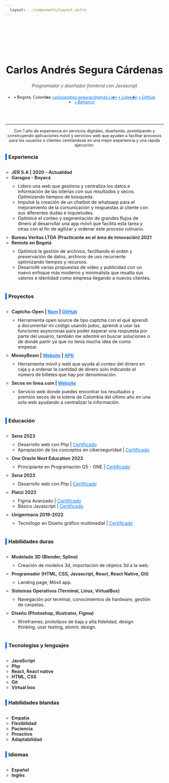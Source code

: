 ```yaml
---
  layout: ../components/Layout.astro
---
```

<main class="container">
<header>

# Carlos Andrés Segura Cárdenas
## Programador y diseñador frontend con Javascript
- • Bogotá, Colombia
- <carlosandres.segurac@gmail.com>
- [• Linkedin](https://www.linkedin.com/in/casvaru/)
- [• GitHub](https://github.com/Casvaru)
- [• Behance](https://www.behance.net/casvaru)
</header>


---

  Con 1 año de experiencia en  servicios digitales, diseñando, prototipando y construyendo aplicaciones móvil y servicios web que ayuden a facilitar procesos para los usuarios o clientes centrándose en una mejor experiencia y una rápida ejecución.

<section class='experience'>

  ### Experiencia

  - JER S.A | 2020 - Actualidad
  - Garagoa - Boyacá
    - Lidero una web que gestiona y centraliza los datos e  información de las loterías con sus resultados y secos. Optimizando tiempos de búsqueda.
    - Impulsé la creación de un chatbot de whatsapp para el mejoramiento de la comunicación y respuestas al cliente con sus diferentes dudas e inquietudes.
    - Optimicé el conteo y segmentación de grandes flujos de dinero al desarrollar una app móvil que  facilita esta tarea y otras con el fin de agilizar y ordenar este proceso rutinario.
  - Bureau Veritas LTDA (Practicante en el área de innovación) 2021
  - Remoto en Bogotá
    - Optimicé la gestión de archivos, facilitando el orden y preservación de datos, archivos de uso recurrente optimizando tiempos y recursos.
    - Desarrollé varias propuestas de vídeo y publicidad con un nuevo enfoque más moderno y minimalista que resalta sus valores e identidad como empresa llegando a nuevos clientes.
</section>
<section class='experience'>

  ### Proyectos
  - Captcha-Open | [Npm](https://www.npmjs.com/package/captcha-open) | [GitHub](https://github.com/Casvaru/captcha-open/tree/main)
    - Herramienta open source de tipo captcha con el qué aprendí a documentar mi código usando jsdoc, aprendí a usar las funciones asyncronas para poder esperar una respuesta por parte del usuario, también me adentré en buscar soluciones o de donde partir ya que no tenía mucha idea de como empezar.
  - MoneyBeam | [Website](https://contadordinero.vercel.app) | [APK](https://drive.google.com/file/d/1OzJxMQslM4L7xtwMmD5-HVyByMsN6-Gn/view?usp=share_link)
    - Herramienta móvil y web que ayuda al conteo del dinero en caja y a ordenar la cantidad de dinero solo indicando el número de billetes que hay por denominación. 
  - Secos en línea.com | [Website](https://secosenlinea.com)
    - Servicio web donde puedes encontrar los resultados y premios secos de la lotería de Colombia del último año en una sola web ayudando a centralizar la información.
</section>
<section class='experience'>

  ### Educación
  - Sena 2023
    - Desarrollo web con Php | <a target="_blank" href="./senaDesarrolloWebConPhp.pdf">Certificado</a>
    - Apropiación de los conceptos en ciberseguridad | <a target="_blank" href="./senaCiberseguridad.pdf">Certificado</a>
  - One Oracle Next Education 2023
    - Principiante en Programación G5 - ONE | [Certificado](https://app.aluracursos.com/degree/certificate/77010deb-64c6-44b4-ae3c-d339cad763d6)
  - Sena 2023
    - Desarrollo web con Php | [Certificado](./desarrollo-web-sena.pdf)
  - Platzi 2023
    - Figma Avanzado | <a target="_blank" href="https://platzi.com/p/casvaru/curso/2582-figma-avanzado/diploma/detalle/">Certificado</a>
    - Básico Javascript  | <a target="_blank" href="https://platzi.com/p/casvaru/curso/1814-basico-javascript/diploma/detalle/">Certificado</a>
  - Unigermana 2019-2022
    - Tecnólogo en Diseño gráfico multimedial | <a target="_blank" href="./unigermanaDisenoGrafico.jpg">Certificado</a>
  
</section>
<section class='experience'>

  ### Habilidades duras
  - Modelado 3D (Blender, Spline)
    - Creación de modelos 3d, importación de objetos 3d a la web.
  - Programador (HTML, CSS, Javascript, React, React Native, Git)
    - Landing page, Móvil app.
  - Sistemas Operativos (Terminal, Linux, VirtualBox)
    - Navegación por terminal, conocimientos de hardware, gestión de carpetas.
  - Diseño (Photoshop, Illustrator, Figma)
    - Wireframes, prototipos de baja y alta fidelidad, design thinking, user testing, atomic design.
  
</section>
<section class='experience'>

  ### Tecnologías y lenguajes
  - JavaScript
  - Php
  - React, React native
  - HTML, CSS
  - Git
  - Virtual box

  
</div>
<div class='experience'>

  ### Habilidades blandas
  - Empatia
  - Flexibilidad
  - Paciencia
  - Proactivo
  - Adaptabilidad

  
</section>
<section class='experience'>

  ### Idiomas
  - Español
  - Inglés

  
</section>
</main>
<style>
  .container{
    padding-top: 90px;
    max-width: 65ch;
    margin:0 auto;
    text-align: center;
  }
  hr{
    margin:10px 0px;
  }
  a{
    color: #0075FF;
  }
  h1{
    font-size:2rem;
  }
  h2{
    font-style:italic;
    font-weight: 300;
    font-size:.9rem;
  }
  .container header ul{
    display: flex;
    justify-content: center;
    flex-wrap:wrap;
    padding:7px 0px;
  }
  .container header ul li{
    font-size:.8rem;
    padding: 0px 2px;
  }
  p{ 
    font-size:.8rem;
  }
  h3{
    text-align:left;
    margin:20px 0px;
    border-left: 5px solid #0075FF;
    padding:0px 0px 0px 5px;
  }
  .experience ul{
    font-size:.8rem;
    text-align: left;
    margin: 0px 20px;
    padding: 10px 0px;
  }
  .experience ul li{
    list-style: circle;
    font-size:.9rem;
    font-weight: 600;
  }
  .experience ul li ul li{
    font-weight:normal;
    font-size:.9rem;
  }
</style>